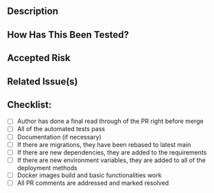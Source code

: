## Description

<!-- Provide a brief description of the changes in this PR -->

## How Has This Been Tested?

<!-- Describe the tests you ran to verify your changes -->

## Accepted Risk

<!-- Any know risks or failure modes to point out to reviewers -->

## Related Issue(s)

<!-- If applicable, link to the issue(s) this PR addresses -->

## Checklist:

- [ ] Author has done a final read through of the PR right before merge
- [ ] All of the automated tests pass
- [ ] Documentation (if necessary)
- [ ] If there are migrations, they have been rebased to latest main
- [ ] If there are new dependencies, they are added to the requirements
- [ ] If there are new environment variables, they are added to all of the deployment methods
- [ ] Docker images build and basic functionalities work
- [ ] All PR comments are addressed and marked resolved
